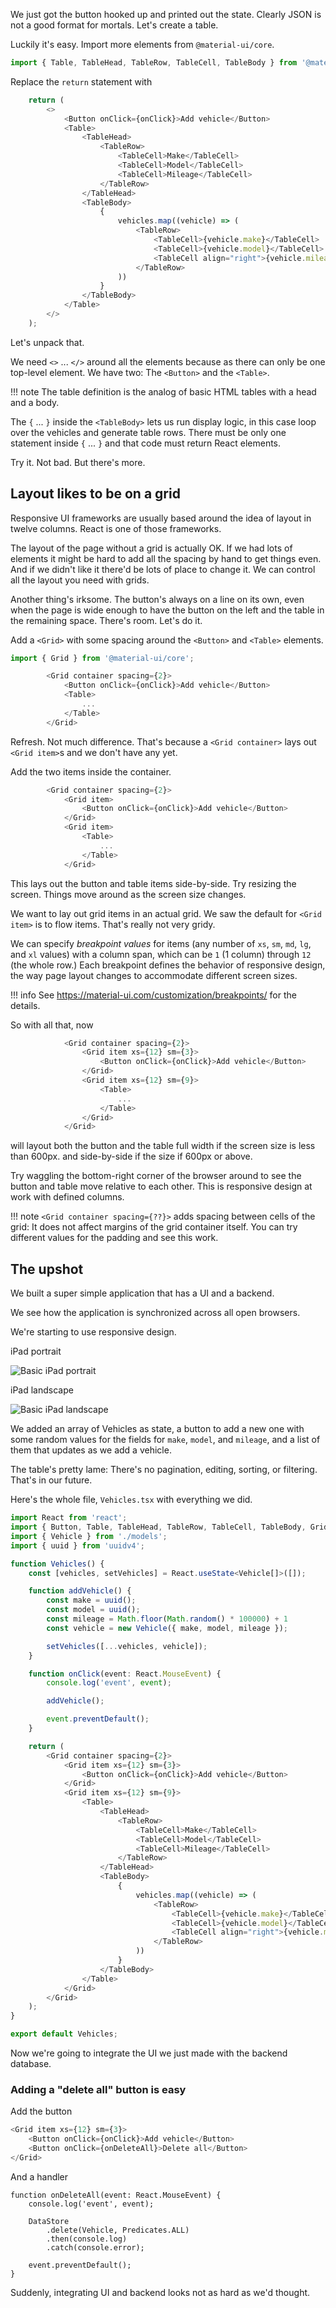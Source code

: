 We just got the button hooked up and printed out the state. Clearly JSON is not a good format for mortals. Let's create a table.

Luckily it's easy. Import more elements from `@material-ui/core`.

```typescript
import { Table, TableHead, TableRow, TableCell, TableBody } from '@material-ui/core';
```

Replace the `return` statement with

```typescript
    return (
        <>
            <Button onClick={onClick}>Add vehicle</Button>
            <Table>
                <TableHead>
                    <TableRow>
                        <TableCell>Make</TableCell>
                        <TableCell>Model</TableCell>
                        <TableCell>Mileage</TableCell>
                    </TableRow>
                </TableHead>
                <TableBody>
                    {
                        vehicles.map((vehicle) => (
                            <TableRow>
                                <TableCell>{vehicle.make}</TableCell>
                                <TableCell>{vehicle.model}</TableCell>
                                <TableCell align="right">{vehicle.mileage}</TableCell>
                            </TableRow>
                        ))
                    }
                </TableBody>
            </Table>
        </>
    );
```

Let's unpack that.

We need `<>` ... `</>` around all the elements because as there can only be one top-level element. We have two: The `<Button>` and the `<Table>`.

!!! note
    The table definition is the analog of basic HTML tables with a head and a body. 

The `{` ... `}` inside the `<TableBody>` lets us run display logic, in this case loop over the vehicles and generate table rows. There must be only one statement inside `{` ... `}` and that code must return React elements.

Try it. Not bad. But there's more.

## Layout likes to be on a grid

Responsive UI frameworks are usually based around the idea of layout in twelve columns. React is one of those frameworks.

The layout of the page without a grid is actually OK. If we had lots of elements it might be hard to add all the spacing by hand to get things even. And if we didn't like it there'd be lots of place to change it. We can control all the layout you need with grids.

Another thing's irksome. The button's always on a line on its own, even when the page is wide enough to have the button on the left and the table in the remaining space. There's room. Let's do it.

Add a `<Grid>` with some spacing around the `<Button>` and `<Table>` elements. 

```typescript
import { Grid } from '@material-ui/core';
```

```typescript
        <Grid container spacing={2}>
            <Button onClick={onClick}>Add vehicle</Button>
            <Table>
                ...
            </Table>
        </Grid>
```

Refresh. Not much difference. That's because a `<Grid container>` lays out `<Grid item>`s and we don't have any yet.

Add the two items inside the container. 

```typescript
        <Grid container spacing={2}>
            <Grid item>
                <Button onClick={onClick}>Add vehicle</Button>
            </Grid>
            <Grid item>
                <Table>
                    ...
                </Table>
            </Grid>
```

This lays out the button and table items side-by-side. Try resizing the screen. Things move around as the screen size changes.

We want to lay out grid items in an actual grid. We saw the default for `<Grid item>` is to flow items. That's really not very gridy.

We can specify _breakpoint values_ for items (any number of `xs`, `sm`, `md`, `lg`, and `xl` values) with a column span, which can be `1` (1 column) through `12` (the whole row.) Each breakpoint defines the behavior of responsive design, the way page layout changes to accommodate different screen sizes.

!!! info
    See <https://material-ui.com/customization/breakpoints/> for the details.

So with all that, now

```typescript
            <Grid container spacing={2}>
                <Grid item xs={12} sm={3}>
                    <Button onClick={onClick}>Add vehicle</Button>
                </Grid>
                <Grid item xs={12} sm={9}>
                    <Table>
                        ...
                    </Table>
                </Grid>
            </Grid>
```

will layout both the button and the table full width if the screen size is less than 600px. and side-by-side if the size if 600px or above.

Try waggling the bottom-right corner of the browser around to see the button and table move relative to each other. This is responsive design at work with defined columns.

!!! note
    `<Grid container spacing={??}>` adds spacing between cells of the grid: It does not affect margins of the grid container itself. You can try different values for the padding and see this work.

## The upshot

We built a super simple application that has a UI and a backend.

We see how the application is synchronized across all open browsers.

We're starting to use responsive design.

iPad portrait

![Basic iPad portrait](./assets/screenshots/basic-ipad-portrait.png)

iPad landscape

![Basic iPad landscape](./assets/screenshots/basic-ipad-landscape.png)

We added an array of Vehicles as state, a button to add a new one with some random values for the fields for `make`, `model`, and `mileage`, and a list of them that updates as we add a vehicle.

The table's pretty lame: There's no pagination, editing, sorting, or filtering. That's in our future.

Here's the whole file, `Vehicles.tsx` with everything we did.

```typescript
import React from 'react';
import { Button, Table, TableHead, TableRow, TableCell, TableBody, Grid } from '@material-ui/core';
import { Vehicle } from './models';
import { uuid } from 'uuidv4';

function Vehicles() {
    const [vehicles, setVehicles] = React.useState<Vehicle[]>([]);

    function addVehicle() {
        const make = uuid();
        const model = uuid();
        const mileage = Math.floor(Math.random() * 100000) + 1
        const vehicle = new Vehicle({ make, model, mileage });

        setVehicles([...vehicles, vehicle]);
    }

    function onClick(event: React.MouseEvent) {
        console.log('event', event);

        addVehicle();

        event.preventDefault();
    }

    return (
        <Grid container spacing={2}>
            <Grid item xs={12} sm={3}>
                <Button onClick={onClick}>Add vehicle</Button>
            </Grid>
            <Grid item xs={12} sm={9}>
                <Table>
                    <TableHead>
                        <TableRow>
                            <TableCell>Make</TableCell>
                            <TableCell>Model</TableCell>
                            <TableCell>Mileage</TableCell>
                        </TableRow>
                    </TableHead>
                    <TableBody>
                        {
                            vehicles.map((vehicle) => (
                                <TableRow>
                                    <TableCell>{vehicle.make}</TableCell>
                                    <TableCell>{vehicle.model}</TableCell>
                                    <TableCell align="right">{vehicle.mileage}</TableCell>
                                </TableRow>
                            ))
                        }
                    </TableBody>
                </Table>
            </Grid>
        </Grid>
    );
}

export default Vehicles;
```

Now we're going to integrate the UI we just made with the backend database.

### Adding a "delete all" button is easy

Add the button

```typescript
<Grid item xs={12} sm={3}>
    <Button onClick={onClick}>Add vehicle</Button>
    <Button onClick={onDeleteAll}>Delete all</Button>
</Grid>
```

And a handler

```
function onDeleteAll(event: React.MouseEvent) {
    console.log('event', event);

    DataStore
        .delete(Vehicle, Predicates.ALL)
        .then(console.log)
        .catch(console.error);

    event.preventDefault();
}
```

Suddenly, integrating UI and backend looks not as hard as we'd thought.
